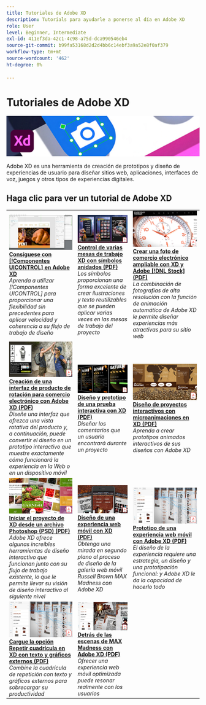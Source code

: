 ```yaml
---
title: Tutoriales de Adobe XD
description: Tutorials para ayudarle a ponerse al día en Adobe XD
role: User
level: Beginner, Intermediate
exl-id: 411ef3da-42c1-4c98-a75d-dca990546eb4
source-git-commit: b99fa53168d2d2d4bb6c14ebf3a9a52e8f0af379
workflow-type: tm+mt
source-wordcount: '462'
ht-degree: 0%

---
```


# Tutoriales de Adobe XD

![Imagen Hero de Creative Cloud](../assets/XD.jpg)

Adobe XD es una herramienta de creación de prototipos y diseño de experiencias de usuario para diseñar sitios web, aplicaciones, interfaces de voz, juegos y otros tipos de experiencias digitales.

## Haga clic para ver un tutorial de Adobe XD

<table>
<tr>
 <td>
   <a href="components.md">
      <img alt="Familiarícese con los componentes en Adobe XD" src="assets/Componentsxd.jpg" />
   </a>
    <div>
   <a href="components.md"><strong>Consíguese con [!Componentes UICONTROL] en Adobe XD</strong></a>
    </div>
    <em>Aprenda a utilizar [!Componentes UICONTROL] para proporcionar una flexibilidad sin precedentes para aplicar velocidad y coherencia a su flujo de trabajo de diseño</em>
    <br>
  </td>
  <td>
   <a href="assets/ControlMultipleXDArtboardswithNestedSymbols.pdf">
      <img alt="Control de varias mesas de trabajo XD con símbolos anidados" src="assets/ControlMultipleXDArtboardswithNestedSymbols.jpg" />
   </a>
    <div>
   <a href="assets/ControlMultipleXDArtboardswithNestedSymbols.pdf"><strong>Control de varias mesas de trabajo XD con símbolos anidados (PDF)</strong></a>
    </div>
    <em>Los símbolos proporcionan una forma excelente de crear ilustraciones y texto reutilizables que se pueden aplicar varias veces en las mesas de trabajo del proyecto</em>
    <br>
  </td>
  <td>
   <a href="assets/CreateaZoomableeCommercePhotowithXDandAdobeStock.pdf">
      <img alt="Crear una foto de comercio electrónico ampliable con XD y Adobe [!DNL Stock]" src="assets/CreateaZoomableeCommercePhotowithXDandAdobeStock.jpg" />
   </a>
    <div>
   <a href="assets/CreateaZoomableeCommercePhotowithXDandAdobeStock.pdf"><strong>Crear una foto de comercio electrónico ampliable con XD y Adobe [!DNL Stock] (PDF)</strong></a>
    </div>
    <em>La combinación de fotografías de alta resolución con la función de animación automática de Adobe XD le permite diseñar experiencias más atractivas para su sitio web</em>
    <br>
  </td>
</tr>
<tr>
 <td>
   <a href="assets/CreatingaRotatingProductInterfaceforECommercewithAdobeXD.pdf">
      <img alt="Creación de una interfaz de producto de rotación para el comercio electrónico con Adobe XD" src="assets/CreatingaRotatingProductInterfaceforECommercewithAdobeXD.jpg" />
   </a>
    <div>
   <a href="assets/CreatingaRotatingProductInterfaceforECommercewithAdobeXD.pdf"><strong>Creación de una interfaz de producto de rotación para comercio electrónico con Adobe XD (PDF)</strong></a>
    </div>
    <em>Diseñe una interfaz que ofrezca una vista rotativa del producto y, a continuación, puede convertir el diseño en un prototipo interactivo que muestre exactamente cómo funcionará la experiencia en la Web o en un dispositivo móvil</em>
    <br>
  </td>
  <td>
   <a href="assets/DesignandPrototypeanInteractiveQuizwithXD.pdf">
      <img alt="Diseño y creación de prototipos de pruebas interactivas con XD" src="assets/DesignandPrototypeanInteractiveQuizwithXD.jpg" />
   </a>
    <div>
   <a href="assets/DesignandPrototypeanInteractiveQuizwithXD.pdf"><strong>Diseño y prototipo de una prueba interactiva con XD (PDF)</strong></a>
    </div>
    <em>Diseñar los comentarios que un usuario encontrará durante un proyecto</em>
    <br>
  </td>
  <td>
   <a href="assets/DesignInteractiveProjectswithMicroAnimationsinXD.pdf">
      <img alt="Diseño de proyectos interactivos con microanimaciones en XD" src="assets/DesignInteractiveProjectswithMicroAnimationsinXD.jpg" />
   </a>
    <div>
   <a href="assets/DesignInteractiveProjectswithMicroAnimationsinXD.pdf"><strong>Diseño de proyectos interactivos con microanimaciones en XD (PDF)</strong></a>
    </div>
    <em>Aprenda a crear prototipos animados interactivos de sus diseños con Adobe XD</em>
    <br>
  </td>
</tr>
<tr>
 <td>
   <a href="assets/JumpstartyourXDProjectfromaPhotoshopFile.pdf">
      <img alt="Iniciar el proyecto de XD desde un archivo Photoshop (PSD)" src="assets/JumpstartyourXDProjectfromaPhotoshopFile.jpg" />
   </a>
    <div>
   <a href="assets/JumpstartyourXDProjectfromaPhotoshopFile.pdf"><strong>Iniciar el proyecto de XD desde un archivo Photoshop (PSD) (PDF)</strong></a>
    </div>
    <em>Adobe XD ofrece algunas increíbles herramientas de diseño interactivo que funcionan junto con su flujo de trabajo existente, lo que le permite llevar su visión de diseño interactivo al siguiente nivel</em>
    <br>
  </td>
  <td>
   <a href="assets/MobileWebExperienceswithXD.pdf">
      <img alt="Diseño de una experiencia web móvil con XD" src="assets/MobileWebExperienceswithXD.jpg" />
   </a>
    <div>
   <a href="assets/MobileWebExperienceswithXD.pdf"><strong>Diseño de una experiencia web móvil con XD (PDF)</strong></a>
    </div>
    <em>Obtenga una mirada en segundo plano al proceso de diseño de la galería web móvil Russell Brown MAX Madness con Adobe XD</em>
    <br>
  </td>
  <td>
   <a href="assets/PrototypeaMobileWebExperiencewithAdobeXD.pdf">
      <img alt="Prototipo de una experiencia web móvil con Adobe XD" src="assets/PrototypeaMobileWebExperiencewithAdobeXD.jpg" />
   </a>
    <div>
   <a href="assets/PrototypeaMobileWebExperiencewithAdobeXD.pdf"><strong>Prototipo de una experiencia web móvil con Adobe XD (PDF)</strong></a>
    </div>
    <em>El diseño de la experiencia requiere una estrategia, un diseño y una prototipación funcional: y Adobe XD le da la capacidad de hacerlo todo</em>
    <br>
  </td>
</tr>
<tr>
   <td>
   <a href="assets/PrototypeaMobileWebExperiencewithAdobeXD.pdf">
      <img alt="Cargue la opción Repetir cuadrícula en XD con texto y gráficos externos" src="assets/PrototypeaMobileWebExperiencewithAdobeXD.jpg" />
   </a>
    <div>
   <a href="assets/PrototypeaMobileWebExperiencewithAdobeXD.pdf"><strong>Cargue la opción Repetir cuadrícula en XD con texto y gráficos externos (PDF)</strong></a>
    </div>
    <em>Combine la cuadrícula de repetición con texto y gráficos externos para sobrecargar su productividad</em>
    <br>
  </td>
  <td>
   <a href="assets/BehindtheScenesofMAXMadnesswithAdobeXD.pdf">
      <img alt="Detrás de las escenas de la locura MAX con Adobe XD" src="assets/BehindtheScenesofMAXMadnesswithAdobeXD.jpg" />
   </a>
    <div>
   <a href="assets/BehindtheScenesofMAXMadnesswithAdobeXD.pdf"><strong>Detrás de las escenas de MAX Madness con Adobe XD (PDF)</strong></a>
    </div>
    <em>Ofrecer una experiencia web móvil optimizada puede resonar realmente con los usuarios</em>
    <br>
  </td>
</tr>
</table>
